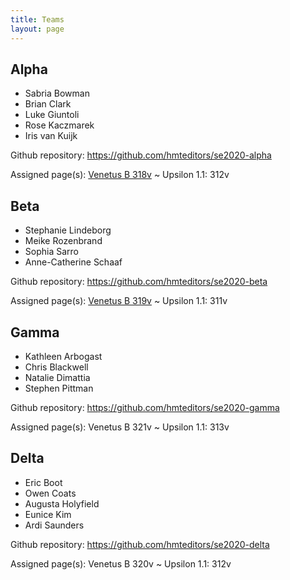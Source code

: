 ```yaml
---
title: Teams
layout: page
---
```


## Alpha  

- Sabria Bowman
- Brian Clark
- Luke Giuntoli
- Rose Kaczmarek
- Iris van Kuijk

Github repository:  <https://github.com/hmteditors/se2020-alpha>

Assigned page(s): [Venetus B 318v](http://www.homermultitext.org/ict2/?urn=urn:cite2:hmt:vbbifolio.v1:vb_318v_319r) ~ Upsilon 1.1: 312v

## Beta

- Stephanie Lindeborg
- Meike Rozenbrand
- Sophia Sarro
- Anne-Catherine Schaaf

Github repository:  <https://github.com/hmteditors/se2020-beta>

Assigned page(s): [Venetus B 319v](http://www.homermultitext.org/ict2/?urn=urn:cite2:hmt:vbbifolio.v1:vb_319v_320r) ~ Upsilon 1.1: 311v


## Gamma

- Kathleen Arbogast
- Chris Blackwell
- Natalie Dimattia
- Stephen Pittman

Github repository:  <https://github.com/hmteditors/se2020-gamma>

Assigned page(s): Venetus B 321v ~ Upsilon 1.1: 313v

## Delta

- Eric Boot
- Owen Coats
- Augusta Holyfield
- Eunice Kim
- Ardi Saunders

Github repository:  <https://github.com/hmteditors/se2020-delta>


Assigned page(s): Venetus B 320v ~ Upsilon 1.1: 312v

